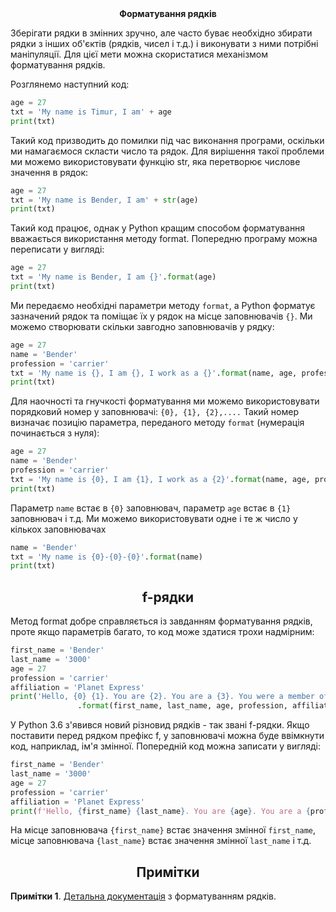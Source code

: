 
<div align="center"><b>Форматування рядків</b></div>

Зберігати рядки в змінних зручно, але часто буває необхідно збирати рядки з інших об'єктів (рядків, чисел і т.д.) і виконувати з ними потрібні маніпуляції. Для цієї мети можна скористатися механізмом форматування рядків.

Розглянемо наступний код:

```python
age = 27
txt = 'My name is Timur, I am' + age
print(txt)
````

Такий код призводить до помилки під час виконання програми, оскільки ми намагаємося скласти число та рядок. Для вирішення такої проблеми ми можемо використовувати функцію str, яка перетворює числове значення в рядок:

```python
age = 27
txt = 'My name is Bender, I am' + str(age)
print(txt)
````

Такий код працює, однак у Python кращим способом форматування вважається використання методу format. Попередню програму можна переписати у вигляді:

```python
age = 27
txt = 'My name is Bender, I am {}'.format(age)
print(txt)
````

Ми передаємо необхідні параметри методу `format`, а Python форматує зазначений рядок та поміщає їх у рядок на місце заповнювачів `{}`. Ми можемо створювати скільки завгодно заповнювачів у рядку:

```python
age = 27
name = 'Bender'
profession = 'carrier'
txt = 'My name is {}, I am {}, I work as a {}'.format(name, age, profession)
print(txt)
````

Для наочності та гнучкості форматування ми можемо використовувати порядковий номер у заповнювачі: `{0}, {1}, {2},....` Такий номер визначає позицію параметра, переданого методу `format` (нумерація починається з нуля):

```python
age = 27
name = 'Bender'
profession = 'carrier'
txt = 'My name is {0}, I am {1}, I work as a {2}'.format(name, age, profession)
print(txt)
````

Параметр `name` встає в `{0}` заповнювач, параметр `age` встає в `{1}` заповнювач і т.д. Ми можемо використовувати одне і те ж число у кількох заповнювачах
```python
name = 'Bender'
txt = 'My name is {0}-{0}-{0}'.format(name)
print(txt)

```
<h2 align="center"><b>f-рядки</b></h2>

Метод format добре справляється із завданням форматування рядків, проте якщо параметрів багато, то код може здатися трохи надмірним:
```python
first_name = 'Bender'
last_name = '3000'
age = 27
profession = 'carrier'
affiliation = 'Planet Express'
print('Hello, {0} {1}. You are {2}. You are a {3}. You were a member of {4}'
               .format(first_name, last_name, age, profession, affiliation))

```
У Python 3.6 з'явився новий різновид рядків - так звані f-рядки. Якщо поставити перед рядком префікс f, у заповнювачі можна буде ввімкнути код, наприклад, ім'я змінної. Попередній код можна записати у вигляді:
```python
first_name = 'Bender'
last_name = '3000'
age = 27
profession = 'carrier'
affiliation = 'Planet Express'
print(f'Hello, {first_name} {last_name}. You are {age}. You are a {profession}. You were a member of {affiliation}')

```
На місце заповнювача `{first_name}` встає значення змінної `first_name`, місце заповнювача `{last_name}` встає значення змінної `last_name` і т.д.

<h2 align="center"><b>Примітки</b></h2>

**Примітки 1**. [Детальна документація](https://docs.python.org/3/library/string.html#custom-string-formatting) з форматуванням рядків.

